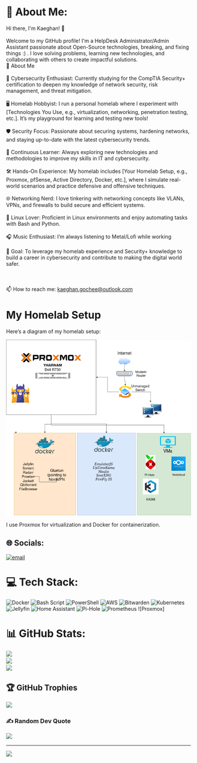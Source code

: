 # 💫 About Me:
Hi there, I'm Kaeghan! 👋<br><br>Welcome to my GitHub profile! I'm a HelpDesk Administrator/Admin Assistant passionate about Open-Source technologies, breaking, and fixing things :) . I love solving problems, learning new technologies, and collaborating with others to create impactful solutions.<br>🚀 About Me<br><br>    🔐 Cybersecurity Enthusiast: Currently studying for the CompTIA Security+ certification to deepen my knowledge of network security, risk management, and threat mitigation.<br><br>    🖥️ Homelab Hobbyist: I run a personal homelab where I experiment with [Technologies You Use, e.g., virtualization, networking, penetration testing, etc.]. It’s my playground for learning and testing new tools!<br><br>    🛡️ Security Focus: Passionate about securing systems, hardening networks, and staying up-to-date with the latest cybersecurity trends.<br><br>    🧠 Continuous Learner: Always exploring new technologies and methodologies to improve my skills in IT and cybersecurity.<br><br>    🛠️ Hands-On Experience: My homelab includes [Your Homelab Setup, e.g., Proxmox, pfSense, Active Directory, Docker, etc.], where I simulate real-world scenarios and practice defensive and offensive techniques.<br><br>    🌐 Networking Nerd: I love tinkering with networking concepts like VLANs, VPNs, and firewalls to build secure and efficient systems.<br><br>    🐧 Linux Lover: Proficient in Linux environments and enjoy automating tasks with Bash and Python.<br><br>    🎧 Music Enthusiast: I’m always listening to Metal/Lofi while working<br><br>    🎯 Goal: To leverage my homelab experience and Security+ knowledge to build a career in cybersecurity and contribute to making the digital world safer.<br>    <br>    <br><br>    📫 How to reach me: kaeghan.gochee@outlook.com<br>




# My Homelab Setup

Here’s a diagram of my homelab setup:

![Homelab Diagram](homelab/images/homelab.png)

I use Proxmox for virtualization and Docker for containerization.


## 🌐 Socials:
[![email](https://img.shields.io/badge/Email-D14836?logo=gmail&logoColor=white)](mailto:kaeghan.gochee@outlook.com) 

# 💻 Tech Stack:
![Docker](https://img.shields.io/badge/docker-%230db7ed.svg?style=for-the-badge&logo=docker&logoColor=white) ![Bash Script](https://img.shields.io/badge/bash_script-%23121011.svg?style=for-the-badge&logo=gnu-bash&logoColor=white) ![PowerShell](https://img.shields.io/badge/PowerShell-%235391FE.svg?style=for-the-badge&logo=powershell&logoColor=white) ![AWS](https://img.shields.io/badge/AWS-%23FF9900.svg?style=for-the-badge&logo=amazon-aws&logoColor=white) ![Bitwarden](https://img.shields.io/badge/bitwarden-%23175DDC.svg?style=for-the-badge&logo=bitwarden&logoColor=white) ![Kubernetes](https://img.shields.io/badge/kubernetes-%23326ce5.svg?style=for-the-badge&logo=kubernetes&logoColor=white) ![Jellyfin](https://img.shields.io/badge/jellyfin-%23000B25.svg?style=for-the-badge&logo=Jellyfin&logoColor=00A4DC) ![Home Assistant](https://img.shields.io/badge/home%20assistant-%2341BDF5.svg?style=for-the-badge&logo=home-assistant&logoColor=white) ![Pi-Hole](https://img.shields.io/badge/pihole-%2396060C.svg?style=for-the-badge&logo=pi-hole&logoColor=white) ![Prometheus](https://img.shields.io/badge/Prometheus-E6522C?style=for-the-badge&logo=Prometheus&logoColor=white) ![Proxmox]
# 📊 GitHub Stats:
![](https://github-readme-stats.vercel.app/api?username=KaeghanG&theme=gotham&hide_border=false&include_all_commits=false&count_private=false)<br/>
![](https://nirzak-streak-stats.vercel.app/?user=KaeghanG&theme=gotham&hide_border=false)<br/>
![](https://github-readme-stats.vercel.app/api/top-langs/?username=KaeghanG&theme=gotham&hide_border=false&include_all_commits=false&count_private=false&layout=compact)

## 🏆 GitHub Trophies
![](https://github-profile-trophy.vercel.app/?username=KaeghanG&theme=radical&no-frame=false&no-bg=true&margin-w=4)

### ✍️ Random Dev Quote
![](https://quotes-github-readme.vercel.app/api?type=horizontal&theme=radical)

---
[![](https://visitcount.itsvg.in/api?id=KaeghanG&icon=0&color=0)](https://visitcount.itsvg.in)




<!-- Proudly created with GPRM ( https://gprm.itsvg.in ) -->
